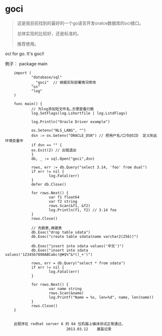 goci
====
> 这是我目前找到的最好的一个go语言开发oralce数据库的oci接口。
>
> 总体实现的比较好，还是标准的。
>
> 推荐使用。

oci for go. It's goci!

例子：
        package main

        import (
                "database/sql"
                _ "goci"  // 根据实际部署情况修改
                "os"
                "log"
        )

        func main() {
                // 为log添加短文件名,方便查看行数
                log.SetFlags(log.Lshortfile | log.LstdFlags)

                log.Println("Oracle Driver example")

                os.Setenv("NLS_LANG", "")
                dsn := os.Getenv("ORACLE_DSN") // 把用户名/口令@SID  定义到此环境变量中
                if dsn == "" {
        		os.Exit(2) // 出错退出
                }
                db, _ := sql.Open("goci",dsn)

                rows, err := db.Query("select 3.14, 'foo' from dual")
                if err != nil {
                        log.Fatal(err)
                }
                defer db.Close()

                for rows.Next() {
                        var f1 float64
                        var f2 string
                        rows.Scan(&f1, &f2)
                        log.Println(f1, f2) // 3.14 foo
                }
                rows.Close()

                // 先删表,再建表
                db.Exec("drop table sdata")
                db.Exec("create table sdata(name varchar2(256))")

                db.Exec("insert into sdata values('中文')")
                db.Exec("insert into sdata values('1234567890ABCabc!@#$%^&*()_+')")

                rows, err = db.Query("select * from sdata")
                if err != nil {
                        log.Fatal(err)
                }

                for rows.Next() {
                        var name string
                        rows.Scan(&name)
                        log.Printf("Name = %s, len=%d", name, len(name))
                }
                rows.Close()
        }


        此程序在 redhat server 6 的 64 位机器上编译测试正常通过。
                                2013.03.12    晨笛记录
